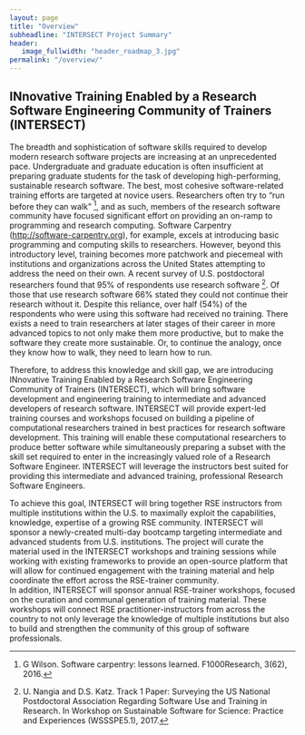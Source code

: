 ```yaml
---
layout: page
title: "Overview"
subheadline: "INTERSECT Project Summary"
header:
   image_fullwidth: "header_roadmap_3.jpg"
permalink: "/overview/"
---
```


## INnovative Training Enabled by a Research Software Engineering Community of Trainers (INTERSECT)

The breadth and sophistication of software skills required to develop modern research software projects are increasing at an unprecedented pace.
Undergraduate and graduate education is often insufficient at preparing graduate students for the task of developing high-performing, sustainable research software.
The best, most cohesive software-related training efforts are targeted at novice users.
Researchers often try to “run before they can walk” [^1], and as such, members of the research software community have focused significant effort on providing an on-ramp to programming and research computing.
Software Carpentry (http://software-carpentry.org), for example, excels at introducing basic programming and computing skills to researchers.
However, beyond this introductory level, training becomes more patchwork and piecemeal with institutions and organizations across the United States attempting to address the need on their own.
A recent survey of U.S. postdoctoral researchers found that 95% of respondents use research software [^2].
Of those that use research software 66% stated they could not continue their research without it.
Despite this reliance, over half (54%) of the respondents who were using this software had received no training.
There exists a need to train researchers at later stages of their career in more advanced topics to not only make them more productive, but to make the software they create more sustainable.
Or, to continue the analogy, once they know how to walk, they need to learn how to run.

Therefore, to address this knowledge and skill gap, we are introducing INnovative Training Enabled by a Research Software Engineering Community of Trainers (INTERSECT), which will bring software development and engineering training to intermediate and advanced developers of research software.
INTERSECT will provide expert-led training courses and workshops focused on building a pipeline of computational researchers trained in best practices for research software development.
This training will enable these computational researchers to produce better software while simultaneously preparing a subset with the skill set required to enter in the increasingly valued role of a Research Software Engineer.
INTERSECT will leverage the instructors best suited for providing this intermediate and advanced training, professional Research Software Engineers. 

To achieve this goal, INTERSECT will bring together RSE instructors from multiple institutions within the U.S. to maximally exploit the capabilities, knowledge, expertise of a growing RSE community.
INTERSECT will sponsor a newly-created multi-day bootcamp targeting intermediate and advanced students from U.S. institutions.
The project will curate the material used in the INTERSECT workshops and training sessions while working with existing frameworks to provide an open-source platform that will allow for continued engagement with the training material and help coordinate the effort across the RSE-trainer community.  
In addition, INTERSECT will sponsor annual RSE-trainer workshops, focused on the curation and communal generation of training material.
These workshops will connect RSE practitioner-instructors from across the country to not only leverage the knowledge of multiple institutions but also to build and strengthen the community of this group of software professionals. 

[^1]: G Wilson. Software carpentry: lessons learned. F1000Research, 3(62), 2016.

[^2]: U. Nangia and  D.S. Katz. Track 1 Paper: Surveying the US National Postdoctoral Association Regarding Software Use and Training in Research.
     In Workshop on Sustainable Software for Science: Practice and Experiences (WSSSPE5.1), 2017.
